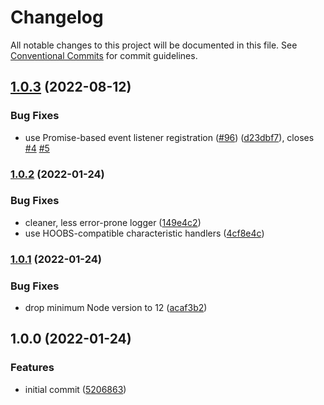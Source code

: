 # Changelog

All notable changes to this project will be documented in this file. See
[Conventional Commits](https://conventionalcommits.org) for commit guidelines.

## [1.0.3](https://github.com/Burry/homebridge-smartrent/compare/v1.0.2...v1.0.3) (2022-08-12)


### Bug Fixes

* use Promise-based event listener registration ([#96](https://github.com/Burry/homebridge-smartrent/issues/96)) ([d23dbf7](https://github.com/Burry/homebridge-smartrent/commit/d23dbf7e276e82d49b11d2f62690f0ac26b33c7a)), closes [#4](https://github.com/Burry/homebridge-smartrent/issues/4) [#5](https://github.com/Burry/homebridge-smartrent/issues/5)

### [1.0.2](https://github.com/Burry/homebridge-smartrent/compare/v1.0.1...v1.0.2) (2022-01-24)


### Bug Fixes

* cleaner, less error-prone logger ([149e4c2](https://github.com/Burry/homebridge-smartrent/commit/149e4c27654b6935b37342b41f5ebf0804d5cc7b))
* use HOOBS-compatible characteristic handlers ([4cf8e4c](https://github.com/Burry/homebridge-smartrent/commit/4cf8e4cff8a9b877e5696db1ad03792a92445610))

### [1.0.1](https://github.com/Burry/homebridge-smartrent/compare/v1.0.0...v1.0.1) (2022-01-24)


### Bug Fixes

* drop minimum Node version to 12 ([acaf3b2](https://github.com/Burry/homebridge-smartrent/commit/acaf3b2445a1b1a31c168186eaa385e4f53c8683))

## 1.0.0 (2022-01-24)


### Features

* initial commit ([5206863](https://github.com/Burry/homebridge-smartrent/commit/5206863e35c5297cf052de7388a029979b3a24ac))

